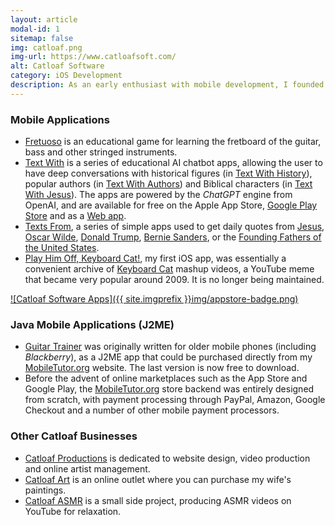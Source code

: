 ```yaml
---
layout: article
modal-id: 1
sitemap: false
img: catloaf.png
img-url: https://www.catloafsoft.com/
alt: Catloaf Software
category: iOS Development
description: As an early enthusiast with mobile development, I founded <a href="https://www.catloafsoft.com/">Catloaf Software</a> to market apps for Apple platforms.
---
```

### Mobile Applications

* [Fretuoso](https://fretuoso.app/) is an educational game for learning the fretboard of the guitar, bass and other stringed instruments.
* [Text With](https://textwith.me) is a series of educational AI chatbot apps, allowing the user to have deep conversations with historical figures (in [Text With History](https://textwith.me/history/)), popular authors (in [Text With Authors](https://textwith.me/authors/)) and Biblical characters (in [Text With Jesus](https://textwith.me/jesus/)). The apps are powered by the *ChatGPT* engine from OpenAI, and are available for free on the Apple App Store, [Google Play Store](https://play.google.com/store/apps/dev?id=8182293785712256064) and as a [Web app](https://textwith.app/).
* [Texts From](https://texts.fr), a series of simple apps used to get daily quotes from [Jesus](https://jesus.texts.fr), [Oscar Wilde](https://wilde.texts.fr), [Donald Trump](https://trump.texts.fr), [Bernie Sanders](https://bernie.texts.fr),  or the [Founding Fathers of the United States](https://fathers.texts.fr).
* [Play Him Off, Keyboard Cat!](https://iphonekeyboardcat.com/), my first iOS app, was essentially a convenient archive of [Keyboard Cat](https://knowyourmeme.com/memes/keyboard-cat) mashup videos, a YouTube meme that became very popular around 2009. It is no longer being maintained.

[![Catloaf Software Apps]({{ site.imgprefix }}img/appstore-badge.png)](https://apps.apple.com/developer/catloaf-software-llc/id316792340)

### Java Mobile Applications (J2ME)

* [Guitar Trainer](https://www.mobiletutor.org/guitar) was originally written for older mobile phones (including *Blackberry*), as a J2ME app that could be purchased directly from my [MobileTutor.org](https://www.mobiletutor.org) website. The last version is now free to download.
* Before the advent of online marketplaces such as the App Store and Google Play, the [MobileTutor.org](https://www.mobiletutor.org) store backend was entirely designed from scratch, with payment processing through PayPal, Amazon, Google Checkout and a number of other mobile payment processors.

### Other Catloaf Businesses

* [Catloaf Productions](https://catloafprod.com) is dedicated to website design, video production and online artist management.
* [Catloaf Art](https://catloaf.art) is an online outlet where you can purchase my wife's paintings.
* [Catloaf ASMR](https://catloafasmr.com) is a small side project, producing ASMR videos on YouTube for relaxation.

